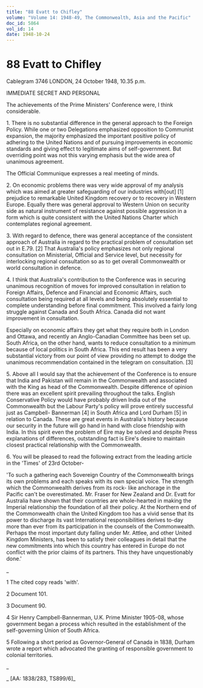 ```yaml
---
title: "88 Evatt to Chifley"
volume: "Volume 14: 1948-49, The Commonwealth, Asia and the Pacific"
doc_id: 5864
vol_id: 14
date: 1948-10-24
---
```


# 88 Evatt to Chifley

Cablegram 3746 LONDON, 24 October 1948, 10.35 p.m.

IMMEDIATE SECRET AND PERSONAL

The achievements of the Prime Ministers' Conference were, I think considerable.

1\. There is no substantial difference in the general approach to the Foreign Policy. While one or two Delegations emphasized opposition to Communist expansion, the majority emphasized the important positive policy of adhering to the United Nations and of pursuing improvements in economic standards and giving effect to legitimate aims of self-government. But overriding point was not this varying emphasis but the wide area of unanimous agreement.

The Official Communique expresses a real meeting of minds.

2\. On economic problems there was very wide approval of my analysis which was aimed at greater safeguarding of our industries with[out] [1] prejudice to remarkable United Kingdom recovery or to recovery in Western Europe. Equally there was general approval to Western Union on security side as natural instrument of resistance against possible aggression in a form which is quite consistent with the United Nations Charter which contemplates regional agreement.

3\. With regard to defence, there was general acceptance of the consistent approach of Australia in regard to the practical problem of consultation set out in E.79. [2] That Australia's policy emphasizes not only regional consultation on Ministerial, Official and Service level, but necessity for interlocking regional consultation so as to get overall Commonwealth or world consultation in defence.

4\. I think that Australia's contribution to the Conference was in securing unanimous recognition of moves for improved consultation in relation to Foreign Affairs, Defence and Financial and Economic Affairs, such consultation being required at all levels and being absolutely essential to complete understanding before final commitment. This involved a fairly long struggle against Canada and South Africa. Canada did not want improvement in consultation.

Especially on economic affairs they get what they require both in London and Ottawa, and recently an Anglo-Canadian Committee has been set up. South Africa, on the other hand, wants to reduce consultation to a minimum because of local politics in South Africa. This end result has been a very substantial victory from our point of view providing no attempt to dodge the unanimous recommendation contained in the telegram on consultation. [3]

5\. Above all I would say that the achievement of the Conference is to ensure that India and Pakistan will remain in the Commonwealth and associated with the King as head of the Commonwealth. Despite difference of opinion there was an excellent spirit prevailing throughout the talks. English Conservative Policy would have probably driven India out of the Commonwealth but the Labour Party's policy will prove entirely successful just as Campbell- Bannerman [4] in South Africa and Lord Durham [5] in relation to Canada. These are great events in Australia's history because our security in the future will go hand in hand with close friendship with India. In this spirit even the problem of Eire may be solved and despite Press explanations of differences, outstanding fact is Eire's desire to maintain closest practical relationship with the Commonwealth.

6\. You will be pleased to read the following extract from the leading article in the 'Times' of 23rd October-

'To such a gathering each Sovereign Country of the Commonwealth brings its own problems and each speaks with its own special voice. The strength which the Commonwealth derives from its rock- like anchorage in the Pacific can't be overestimated. Mr. Fraser for New Zealand and Dr. Evatt for Australia have shown that their countries are whole-hearted in making the Imperial relationship the foundation of all their policy. At the Northern end of the Commonwealth chain the United Kingdom too has a vivid sense that its power to discharge its vast International responsibilities derives to-day more than ever from its participation in the counsels of the Commonwealth. Perhaps the most important duty falling under Mr. Attlee, and other United Kingdom Ministers, has been to satisfy their colleagues in detail that the new commitments into which this country has entered in Europe do not conflict with the prior claims of its partners. This they have unquestionably done.'

_

1 The cited copy reads 'with'.

2 Document 101.

3 Document 90.

4 Sir Henry Campbell-Bannerman, U.K. Prime Minister 1905-08, whose government began a process which resulted in the establishment of the self-governing Union of South Africa.

5 Following a short period as Governor-General of Canada in 1838, Durham wrote a report which advocated the granting of responsible government to colonial territories.

_

_ [AA: 1838/283, TS899/6]_
